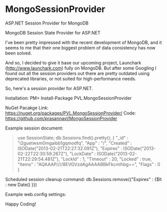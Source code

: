 MongoSessionProvider
====================

ASP.NET Session Provider for MongoDB


MongoDB Session State Provider for ASP.NET

I've been pretty impressed with the recent development of MongoDB, and it seems to me that their one biggest problem of data consistency has now been solved. 

And so, I decided to give it base our upcoming project, Launchark (http://www.launchark.com) fully on MongoDB. But after some Googling I found out all the session providers out there are pretty outdated using deprecated libraries, or not suited for high-performance needs.

So, here's a session provider for ASP.NET.

Installation:
PM> Install-Package PVL.MongoSessionProvider 

NuGet Pacakge Link: https://nuget.org/packages/PVL.MongoSessionProvider/
Code: https://github.com/prasannavl/MongoSessionProvider


Example session document:

> use SessionState;
> db.Sessions.find().pretty();
{
        "_id" : "i2guetwsm0mgaibb1gqmodfq",
        "App" : "/",
        "Created" : ISODate("2013-02-21T22:27:32.091Z"),
        "Expires" : ISODate("2013-02-22T22:30:59.267Z"),
        "LockDate" : ISODate("2013-02-21T22:29:54.481Z"),
        "LockId" : 1,
        "Timeout" : 20,
        "Locked" : true,
        "Items" : "AQAAAP////8EVGVzdAgAAAABBkFkcmlhbg==",
        "Flags" : 0
     }
    

Scheduled session cleanup command:
db.Sessions.remove({"Expires" : {$lt : new Date() }})
    
Example web.config settings:


<connectionStrings>
   <add name="SessionState" connectionString="mongodb://localhost"/>
</connectionStrings>
<system.web>
   <sessionState mode="Custom" timeout="1440" cookieless="false" customProvider="MongoSessionStateProvider">
     <providers>
       <add name="MongoSessionStateProvider" type="PVL.MongoSessionProvider" connectionStringName="SessionState" writeExceptionsToEventLog="false"/>
     </providers>
   </sessionState>
</system.web>


 Happy Coding!
